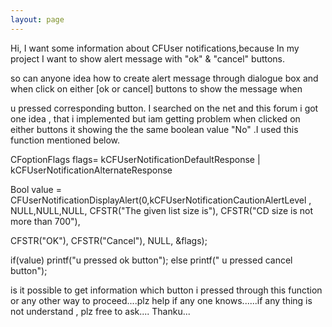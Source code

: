 ```yaml
---
layout: page
---
```


Hi, I want some information about CFUser notifications,because In my project I want to show alert message  with "ok" & "cancel" buttons. 

so can anyone idea how to create alert message through dialogue box and when click on either [ok or cancel] buttons to show the  message  when

u pressed  corresponding button. I searched on the net and this forum i got one idea , that i implemented but  iam getting problem when clicked on either buttons  it showing the  the same  boolean value "No" .I used this function mentioned below.

CFoptionFlags flags= kCFUserNotificationDefaultResponse | kCFUserNotificationAlternateResponse

Bool  value = CFUserNotificationDisplayAlert(0,kCFUserNotificationCautionAlertLevel , NULL,NULL,NULL, CFSTR("The given list size is"), CFSTR("CD size is not more than 700"), 

CFSTR("OK"), CFSTR("Cancel"), NULL, &flags);

if(value)
printf("u  pressed ok button");
else
printf(" u pressed cancel button");

is it possible to get information which button i pressed through this function  or any other way to proceed....plz help if any one knows......if any thing is not understand , plz free to ask.... Thanku...
